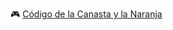 :video_game:
[Código de la Canasta y la Naranja](https://drive.google.com/file/d/11eeKiZ9Mq8JUVBv9AoPAYctcgPOmB8EW/view?usp=sharing "Código de la Canasta y la Naranja")
